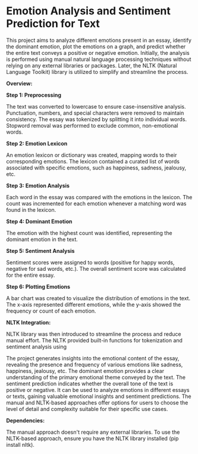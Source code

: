 # Emotion Analysis and Sentiment Prediction for Text 
This project aims to analyze different emotions present in an essay, identify the dominant emotion, plot the emotions on a graph, and predict whether the entire text conveys a positive or negative emotion. Initially, the analysis is performed using manual natural language processing techniques without relying on any external libraries or packages. Later, the NLTK (Natural Language Toolkit) library is utilized to simplify and streamline the process.

**Overview:**

**Step 1: Preprocessing**

The text was converted to lowercase to ensure case-insensitive analysis.
Punctuation, numbers, and special characters were removed to maintain consistency.
The essay was tokenized by splitting it into individual words.
Stopword removal was performed to exclude common, non-emotional words.

**Step 2: Emotion Lexicon**

An emotion lexicon or dictionary was created, mapping words to their corresponding emotions.
The lexicon contained a curated list of words associated with specific emotions, such as happiness, sadness, jealousy, etc.

**Step 3: Emotion Analysis**

Each word in the essay was compared with the emotions in the lexicon.
The count was incremented for each emotion whenever a matching word was found in the lexicon.

**Step 4: Dominant Emotion**

The emotion with the highest count was identified, representing the dominant emotion in the text.

**Step 5: Sentiment Analysis**

Sentiment scores were assigned to words (positive for happy words, negative for sad words, etc.).
The overall sentiment score was calculated for the entire essay.

**Step 6: Plotting Emotions**

A bar chart was created to visualize the distribution of emotions in the text.
The x-axis represented different emotions, while the y-axis showed the frequency or count of each emotion.

**NLTK Integration:**

NLTK library was then introduced to streamline the process and reduce manual effort.
The NLTK provided built-in functions for tokenization and sentiment analysis using 

The project generates insights into the emotional content of the essay, revealing the presence and frequency of various emotions like sadness, happiness, jealousy, etc.
The dominant emotion provides a clear understanding of the primary emotional theme conveyed by the text.
The sentiment prediction indicates whether the overall tone of the text is positive or negative.
It can be used to analyze emotions in different essays or texts, gaining valuable emotional insights and sentiment predictions.
The manual and NLTK-based approaches offer options for users to choose the level of detail and complexity suitable for their specific use cases.

**Dependencies:**

The manual approach doesn't require any external libraries.
To use the NLTK-based approach, ensure you have the NLTK library installed (pip install nltk).
